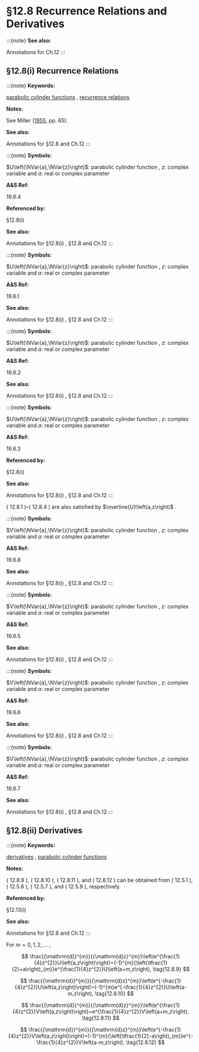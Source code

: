 # §12.8 Recurrence Relations and Derivatives

:::{note}
**See also:**

Annotations for Ch.12
:::


## §12.8(i) Recurrence Relations

:::{note}
**Keywords:**

[parabolic cylinder functions](http://dlmf.nist.gov/search/search?q=parabolic%20cylinder%20functions) , [recurrence relations](http://dlmf.nist.gov/search/search?q=recurrence%20relations)

**Notes:**

See Miller ([1955](./bib/M.html#bib1622 "Tables of Weber Parabolic Cylinder Functions"), pp. 65).

**See also:**

Annotations for §12.8 and Ch.12
:::

:::{note}
**Symbols:**

$U\left(\NVar{a},\NVar{z}\right)$: parabolic cylinder function , $z$: complex variable and $a$: real or complex parameter

**A&S Ref:**

19.6.4

**Referenced by:**

§12.8(i)

**See also:**

Annotations for §12.8(i) , §12.8 and Ch.12
:::

:::{note}
**Symbols:**

$U\left(\NVar{a},\NVar{z}\right)$: parabolic cylinder function , $z$: complex variable and $a$: real or complex parameter

**A&S Ref:**

19.6.1

**See also:**

Annotations for §12.8(i) , §12.8 and Ch.12
:::

:::{note}
**Symbols:**

$U\left(\NVar{a},\NVar{z}\right)$: parabolic cylinder function , $z$: complex variable and $a$: real or complex parameter

**A&S Ref:**

19.6.2

**See also:**

Annotations for §12.8(i) , §12.8 and Ch.12
:::

:::{note}
**Symbols:**

$U\left(\NVar{a},\NVar{z}\right)$: parabolic cylinder function , $z$: complex variable and $a$: real or complex parameter

**A&S Ref:**

19.6.3

**Referenced by:**

§12.8(i)

**See also:**

Annotations for §12.8(i) , §12.8 and Ch.12
:::

( 12.8.1 )–( 12.8.4 ) are also satisfied by $\overline{U}\left(a,z\right)$ .

:::{note}
**Symbols:**

$V\left(\NVar{a},\NVar{z}\right)$: parabolic cylinder function , $z$: complex variable and $a$: real or complex parameter

**A&S Ref:**

19.6.8

**See also:**

Annotations for §12.8(i) , §12.8 and Ch.12
:::

:::{note}
**Symbols:**

$V\left(\NVar{a},\NVar{z}\right)$: parabolic cylinder function , $z$: complex variable and $a$: real or complex parameter

**A&S Ref:**

19.6.5

**See also:**

Annotations for §12.8(i) , §12.8 and Ch.12
:::

:::{note}
**Symbols:**

$V\left(\NVar{a},\NVar{z}\right)$: parabolic cylinder function , $z$: complex variable and $a$: real or complex parameter

**A&S Ref:**

19.6.6

**See also:**

Annotations for §12.8(i) , §12.8 and Ch.12
:::

:::{note}
**Symbols:**

$V\left(\NVar{a},\NVar{z}\right)$: parabolic cylinder function , $z$: complex variable and $a$: real or complex parameter

**A&S Ref:**

19.6.7

**See also:**

Annotations for §12.8(i) , §12.8 and Ch.12
:::


## §12.8(ii) Derivatives

:::{note}
**Keywords:**

[derivatives](http://dlmf.nist.gov/search/search?q=derivatives) , [parabolic cylinder functions](http://dlmf.nist.gov/search/search?q=parabolic%20cylinder%20functions)

**Notes:**

( 12.8.9 ), ( 12.8.10 ), ( 12.8.11 ), and ( 12.8.12 ) can be obtained from ( 12.5.1 ), ( 12.5.6 ), ( 12.5.7 ), and ( 12.5.9 ), respectively.

**Referenced by:**

§12.13(i)

**See also:**

Annotations for §12.8 and Ch.12
:::

For $m=0,1,2,\dots$ ,


<a id="E9"></a>
$$
\frac{{\mathrm{d}}^{m}}{{\mathrm{d}z}^{m}}\left(e^{\frac{1}{4}z^{2}}U\left(a,z\right)\right)=(-1)^{m}{\left(\tfrac{1}{2}+a\right)_{m}}e^{\frac{1}{4}z^{2}}U\left(a+m,z\right), \tag{12.8.9}
$$


<a id="E10"></a>
$$
\frac{{\mathrm{d}}^{m}}{{\mathrm{d}z}^{m}}\left(e^{-\frac{1}{4}z^{2}}U\left(a,z\right)\right)=(-1)^{m}e^{-\frac{1}{4}z^{2}}U\left(a-m,z\right), \tag{12.8.10}
$$


<a id="E11"></a>
$$
\frac{{\mathrm{d}}^{m}}{{\mathrm{d}z}^{m}}\left(e^{\frac{1}{4}z^{2}}V\left(a,z\right)\right)=e^{\frac{1}{4}z^{2}}V\left(a+m,z\right), \tag{12.8.11}
$$


<a id="E12"></a>
$$
\frac{{\mathrm{d}}^{m}}{{\mathrm{d}z}^{m}}\left(e^{-\frac{1}{4}z^{2}}V\left(a,z\right)\right)=(-1)^{m}{\left(\tfrac{1}{2}-a\right)_{m}}e^{-\frac{1}{4}z^{2}}V\left(a-m,z\right). \tag{12.8.12}
$$
